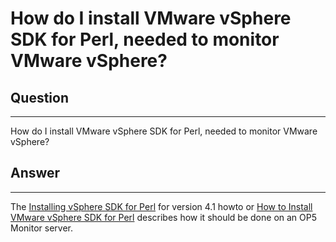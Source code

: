 # How do I install VMware vSphere SDK for Perl, needed to monitor VMware vSphere?

## Question

* * * * *

How do I install VMware vSphere SDK for Perl, needed to monitor VMware vSphere?

## Answer

* * * * *

The [Installing vSphere SDK for Perl](https://kb.op5.com/display/HOWTOs/How+to+Install+VMware+vSphere+SDK+for+Perl) for version 4.1 howto or [How to Install VMware vSphere SDK for Perl](https://kb.op5.com/display/HOWTOs/How+to+Install+VMware+vSphere+SDK+for+Perl) describes how it should be done on an OP5 Monitor server.

